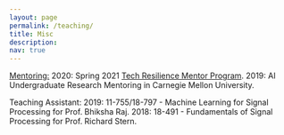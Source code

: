 ```yaml
---
layout: page
permalink: /teaching/
title: Misc
description:
nav: true
---
```



 <a href="#">Mentoring:</a>
2020: Spring 2021 [Tech Resilience Mentor Program](https://www.microsoft.com/inculture/social-good/inclusion/tech-resilience/).
2019: AI Undergraduate Research Mentoring in Carnegie Mellon University.

Teaching Assistant:
2019: 11-755/18-797 - Machine Learning for Signal Processing for Prof. Bhiksha Raj.
2018: 18-491 - Fundamentals of Signal Processing for Prof. Richard Stern.
